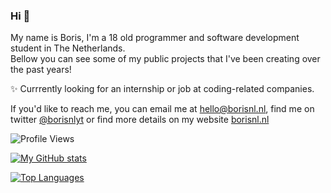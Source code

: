 ### Hi 👋

My name is Boris, I'm a 18 old programmer and software development student in The Netherlands.<br>
Bellow you can see some of my public projects that I've been creating over the past years!

✨ Currrently looking for an internship or job at coding-related companies.

If you'd like to reach me, you can email me at [hello@borisnl.nl](mailto:hello@borisnl.nl), find me on twitter [@borisnlyt](https://twitter.com/borisnlyt) or find more details on my website [borisnl.nl](https://borisnl.nl/)

![Profile Views](https://komarev.com/ghpvc/?username=borisnliscool&color=blue&style=for-the-badge&label=PROFILE+VIEWS)

[![My GitHub stats](https://github-readme-stats.vercel.app/api?username=borisnliscool&show_icons=true&theme=blueberry&count_private=true&hide_border=true)](https://github.com/anuraghazra/github-readme-stats)

[![Top Languages](https://github-readme-stats.vercel.app/api/top-langs/?username=borisnliscool&layout=compact&theme=blueberry&hide_border=true)](https://github.com/anuraghazra/github-readme-stats)
